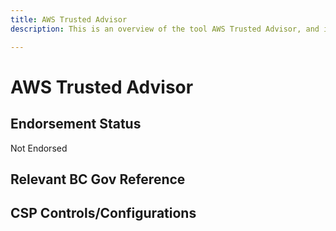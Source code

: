 ```yaml
---
title: AWS Trusted Advisor
description: This is an overview of the tool AWS Trusted Advisor, and its current status  within BC Gov.

---
```

<!---
Note: this is a generated file.  You should not edit it directly.  Please check https://github.com/bcgov/cloud-pathfinder for details.
-->
# AWS Trusted Advisor



## Endorsement Status
Not Endorsed

## Relevant BC Gov Reference


## CSP Controls/Configurations
